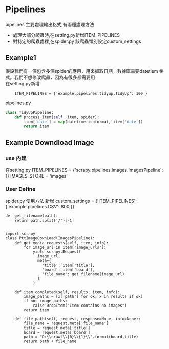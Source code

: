 # Pipelines
pipelines 主要處理輸出格式,有兩種處理方法
<ul>
    <li>處理大部分爬蟲時,在setting.py新增ITEM_PIPELINES </li>
    <li>對特定的爬蟲處裡,在spider.py 該爬蟲類別設定custom_settings</li>    
</ul>    



## Example1

假設我們有一個包含多個spider的應用，用來抓取日期。數據庫需要datetiem 格式。我們不想修改爬蟲，因為有很多都需要用<br>
在setting.py新增
```
    ITEM_PIPELINES = {'example.pipelines.tidyup.TidyUp': 100 }
```

pipelines.py
```python
class TidyUpPipeline:
    def process_item(self, item, spider):
        item['date'] = map(datetime.isoformat, item['date'])
        return item		
```
## Example Downdload Image


### use 內建
在setting.py 
ITEM_PIPELINES = {'scrapy.pipelines.images.ImagesPipeline': 1}
IMAGES_STORE = 'images'


### User Define
spider.py 使用方法
新增 custom_settings = {'ITEM_PIPELINES': {'example.pipelines.CSV': 800,}}

```
def get_filename(path):
    return path.split('/')[-1]
       

import scrapy
class PttImageDownLoad(ImagesPipeline):
    def get_media_requests(self, item, info):
        for image_url in item['image_urls']:	          
            yield scrapy.Request(
              image_url,
              meta={
                'title': item['title'],
                'board': item['board'],
                'file_name': get_filename(image_url)
              }
            )

    def item_completed(self, results, item, info):
        image_paths = [x['path'] for ok, x in results if ok]
        if not image_paths:
            raise DropItem("Item contains no images")
        return item

    def file_path(self, request, response=None, info=None):
        file_name = request.meta['file_name']
        title = request.meta['title']
        board = request.meta['board']
        path = "D:\\crawl\\{0}\\{1}\\".format(board,title)
        return path + file_name
        
```














